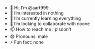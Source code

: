 - 👋 Hi, I’m @aart999
- 👀 I’m interested in nothing
- 🌱 I’m currently learning everything 
- 💞️ I’m looking to collaborate with noone
- 📫 How to reach me : plsdon't
- 😄 Pronouns: male
- ⚡ Fun fact: none

<!---
aart999/aart999 is a ✨ special ✨ repository because its `README.md` (this file) appears on your GitHub profile.
You can click the Preview link to take a look at your changes.
--->

